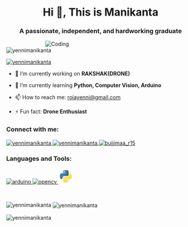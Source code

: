 <h1 align="center">Hi 👋, This is Manikanta</h1>
<h3 align="center">A passionate, independent, and hardworking graduate</h3>

<img align="right" alt="Coding" width="400" src="https://media.tenor.com/rePDfDWO3XoAAAAd/hacking.gif">

<p align="left"> <img src="https://komarev.com/ghpvc/?username=yennimanikanta&label=Profile%20views&color=0e75b6&style=flat" alt="yennimanikanta" /> </p>

<p align="left"> <a href="https://github.com/ryo-ma/github-profile-trophy"><img src="https://github-profile-trophy.vercel.app/?username=yennimanikanta" alt="yennimanikanta" /></a> </p>

- 🔭 I’m currently working on **RAKSHAK(DRONE)**

- 🌱 I’m currently learning **Python, Computer Vision, Arduino**

- 📫 How to reach me: [rojayenni@gmail.com](mailto:rojayenni@gmail.com)

- ⚡ Fun fact: **Drone Enthusiast**

<h3 align="left">Connect with me:</h3>
<p align="left">
  <a href="https://linkedin.com/in/yennimanikanta" target="_blank">
    <img align="center" src="https://raw.githubusercontent.com/rahuldkjain/github-profile-readme-generator/master/src/images/icons/Social/linked-in-alt.svg" alt="yennimanikanta" height="30" width="40" />
  </a>
  <a href="https://kaggle.com/yennimanikanta" target="_blank">
    <img align="center" src="https://raw.githubusercontent.com/rahuldkjain/github-profile-readme-generator/master/src/images/icons/Social/kaggle.svg" alt="yennimanikanta" height="30" width="40" />
  </a>
  <a href="https://instagram.com/bujjimaa_r15" target="_blank">
    <img align="center" src="https://raw.githubusercontent.com/rahuldkjain/github-profile-readme-generator/master/src/images/icons/Social/instagram.svg" alt="bujjimaa_r15" height="30" width="40" />
  </a>
</p>

<h3 align="left">Languages and Tools:</h3>
<p align="left">
  <a href="https://www.arduino.cc/" target="_blank" rel="noreferrer">
    <img src="https://cdn.worldvectorlogo.com/logos/arduino-1.svg" alt="arduino" width="40" height="40"/>
  </a>
  <a href="https://opencv.org/" target="_blank" rel="noreferrer">
    <img src="https://www.vectorlogo.zone/logos/opencv/opencv-icon.svg" alt="opencv" width="40" height="40"/>
  </a>
  <a href="https://www.python.org" target="_blank" rel="noreferrer">
    <img src="https://raw.githubusercontent.com/devicons/devicon/master/icons/python/python-original.svg" alt="python" width="40" height="40"/>
  </a>
</p>

<br> <!-- Add a gap between the content below and the stats widgets -->

<p><img align="left" src="https://github-readme-stats.vercel.app/api/top-langs?username=yennimanikanta&show_icons=true&locale=en&layout=compact" alt="yennimanikanta" /></p>

<p>&nbsp;<img align="center" src="https://github-readme-stats.vercel.app/api?username=yennimanikanta&show_icons=true&locale=en" alt="yennimanikanta" /></p>

<p><img align="center" src="https://github-readme-streak-stats.herokuapp.com/?user=yennimanikanta&" alt="yennimanikanta" /></p>

